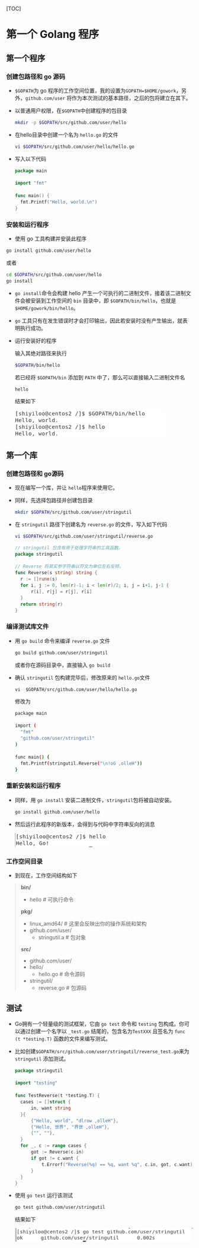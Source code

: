 [TOC]

# 第一个 Golang 程序

## 第一个程序

### 创建包路径和 go 源码

* `$GOPATH`为 go 程序的工作空间位置，我的设置为`GOPATH=$HOME/gowork`，另外，`github.com/user` 将作为本次测试的基本路径，之后的包将建立在其下。

* 以普通用户权限，在`$GOPATH`中创建程序的包目录

  ```bash
  mkdir -p $GOPATH/src/github.com/user/hello
  ```

* 在hello目录中创建一个名为 `hello.go` 的文件

  ```bash
  vi $GOPATH/src/github.com/user/hello/hello.go
  ```

* 写入以下代码

  ```go
  package main
  
  import "fmt"
  
  func main() {
  	fmt.Printf("Hello, world.\n")
  }
  ```

### 安装和运行程序

*  使用 go 工具构建并安装此程序

  ```bash
  go install github.com/user/hello
  ```

  或者

  ```bash
  cd $GOPATH/src/github.com/user/hello
  go install
  ```

  * `go install`命令会构建 hello 产生一个可执行的二进制文件，接着该二进制文件会被安装到工作空间的 `bin` 目录中，即 `$GOPATH/bin/hello`，也就是 `$HOME/gowork/bin/hello`。
  * `go` 工具只有在发生错误时才会打印输出，因此若安装时没有产生输出，就表明执行成功。

* 运行安装好的程序

  输入其绝对路径来执行

  ```bash
  $GOPATH/bin/hello
  ```

  若已经将 `$GOPATH/bin` 添加到 `PATH` 中了，那么可以直接输入二进制文件名

  ```bash
  hello
  ```

  结果如下

  ![1](assets/1.png)

  

## 第一个库

### 创建包路径和 go源码

* 现在编写一个库，并让 `hello`程序来使用它。

* 同样，先选择包路径并创建包目录

  ```bash
  mkdir $GOPATH/src/github.com/user/stringutil
  ```

* 在 `stringutil` 路径下创建名为 `reverse.go` 的文件，写入如下代码

  ```bash
  vi $GOPATH/src/github.com/user/stringutil/reverse.go
  ```

  ```go
  // stringutil 包含有用于处理字符串的工具函数。
  package stringutil
  
  // Reverse 将其实参字符串以符文为单位左右反转。
  func Reverse(s string) string {
  	r := []rune(s)
  	for i, j := 0, len(r)-1; i < len(r)/2; i, j = i+1, j-1 {
  		r[i], r[j] = r[j], r[i]
  	}
  	return string(r)
  }
  ```

### 编译测试库文件

* 用 `go build` 命令来编译 `reverse.go` 文件

  ```bash
  go build github.com/user/stringutil
  ```

  或者你在源码目录中，直接输入 `go build`

* 确认 `stringutil` 包构建完毕后，修改原来的 `hello.go`文件

  ```
  vi  $GOPATH/src/github.com/user/hello/hello.go
  ```

  修改为

  ```bash
  package main
  
  import (
  	"fmt"
  	"github.com/user/stringutil"
  )
  
  func main() {
  	fmt.Printf(stringutil.Reverse("\n!oG ,olleH"))
  }
  ```

### 重新安装和运行程序

* 同样，用 `go install` 安装二进制文件，`stringutil`包将被自动安装。

  ```bash
  go install github.com/user/hello
  ```

* 然后运行此程序的新版本，会得到与代码中字符串反向的消息

  ![2](assets/2.png)



### 工作空间目录

* 到现在，工作空间结构如下

>**bin/**
>
>* hello                 # 可执行命令
>
>**pkg/**
>
>* linux_amd64/          # 这里会反映出你的操作系统和架构
>  * github.com/user/
>    * stringutil.a  # 包对象
>
>**src/**
>
>* github.com/user/
>  * hello/
>    * hello.go      # 命令源码
>  * stringutil/
>    * reverse.go       # 包源码



## 测试

* Go拥有一个轻量级的测试框架，它由 `go test` 命令和 `testing` 包构成。你可以通过创建一个名字以 `_test.go` 结尾的，包含名为`TestXXX` 且签名为 `func (t *testing.T)` 函数的文件来编写测试。

* 比如创建`$GOPATH/src/github.com/user/stringutil/reverse_test.go`来为 `stringutil` 添加测试。

  ```go
  package stringutil
  
  import "testing"
  
  func TestReverse(t *testing.T) {
  	cases := []struct {
  		in, want string
  	}{
  		{"Hello, world", "dlrow ,olleH"},
  		{"Hello, 世界", "界世 ,olleH"},
  		{"", ""},
  	}
  	for _, c := range cases {
  		got := Reverse(c.in)
  		if got != c.want {
  			t.Errorf("Reverse(%q) == %q, want %q", c.in, got, c.want)
  		}
  	}
  }
  ```

* 使用 `go test` 运行该测试

  ```bash
  go test github.com/user/stringutil
  ```

  结果如下

  ![3](assets/3.png)